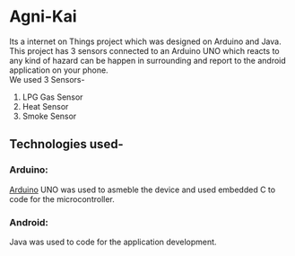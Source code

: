 # Agni-Kai
Its a internet on Things project which was designed on Arduino and Java. This project has 3 sensors connected to an Arduino UNO which reacts to any kind of hazard can be happen in surrounding and report to the android application on your phone.<br>
We used 3 Sensors-<br>
1. LPG Gas Sensor<br>
2. Heat Sensor<br>
3. Smoke Sensor<br>
## Technologies used-
### Arduino:
[Arduino](https://www.arduino.cc/en/Main/Software) UNO was used to asmeble the device and used embedded C to code for the microcontroller.</p>
### Android:
Java was used to code for the application development.
